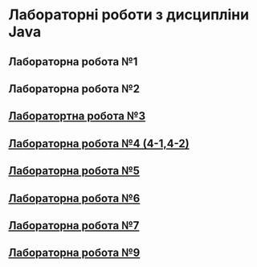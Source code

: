 # Лабораторні роботи з дисципліни Java
## Лабораторна робота №1
## Лабораторна робота №2
## [Лаборатортна робота №3](src/main/lab3/README.md)
## [Лабораторна робота №4 (4-1,4-2)](src/main/lab4/README.md)
## [Лабораторна робота №5](src/main/lab5/README.md)
## [Лабораторна робота №6](src/main/lab6/README.md)
## [Лабораторна робота №7](src/main/lab7/README.md)
## [Лабораторна робота №9](src/main/lab9/README.md)
